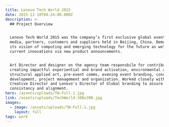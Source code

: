 ```yaml
---
title: Lenovo Tech World 2015
date: 2015-11-10T04:24:00.000Z
description: >-
  ## Project Overview


  Lenovo Tech World 2015 was the company’s first exclusive global event for
  media, partners, customers and suppliers held in Beijing, China. Demonstrating
  its vision of computing and emerging technology for the future as well as
  current innovations via new product announcements.


  Art Director and designer on the agency team responsbile for contributing and
  creating impactful experiential and brand activation, environmental and
  structural applied art, pre-event comms, evening event branding, concept/theme
  development, project management and organization. Worked closely with agnecy
  Creative Director and Lenovo's Director of Global branding to assure brand
  consistancy and alignment.
hero: /assets/uploads/TW-Full-1.jpg
link: /assets/uploads/TechWorld-300x300.jpg
images:
  - image: /assets/uploads/TW-Full-1.jpg
    layout: full
tags: work
---
```


